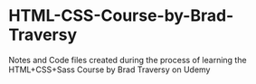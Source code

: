 # HTML-CSS-Course-by-Brad-Traversy
Notes and Code files created during the process of learning the HTML+CSS+Sass Course by Brad Traversy on Udemy
